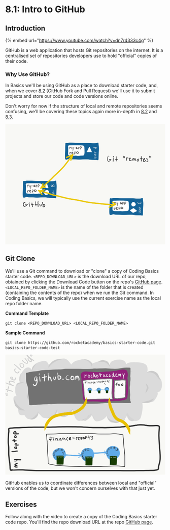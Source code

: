 # 8.1: Intro to GitHub

## Introduction

{% embed url="https://www.youtube.com/watch?v=dn7r4333c4g" %}

GitHub is a web application that hosts Git repositories on the internet. It is a centralised set of repositories developers use to hold "official" copies of their code.

### Why Use GitHub?

In Basics we'll be using GitHub as a place to download starter code, and, when we cover [8.2](../7-github/7.1-github-fork-and-pull-request.md) (GitHub Fork and Pull Request) we'll use it to submit projects and store our code and code versions online.

Don't worry for now if the structure of local and remote repositories seems confusing, we'll be covering these topics again more in-depth in [8.2](../7-github/7.1-github-fork-and-pull-request.md) and [8.3](../7-github/7.2-github-repo-browsing.md).

![A Git "remote" is a shared copy of a code repository, typically hosted on a platform like GitHub](../.gitbook/assets/remotes.png)

## Git Clone

We'll use a Git command to download or "clone" a copy of Coding Basics starter code. `<REPO_DOWNLOAD_URL>` is the download URL of our repo, obtained by clicking the Download Code button on the repo's [GitHub page](https://github.com/rocketacademy/basics-starter-code). `<LOCAL_REPO_FOLDER_NAME>` is the name of the folder that is created (containing the contents of the repo) when we run the Git command. In Coding Basics, we will typically use the current exercise name as the local repo folder name.

**Command Template**

```
git clone <REPO_DOWNLOAD_URL> <LOCAL_REPO_FOLDER_NAME>
```

**Sample Command**

```
git clone https://github.com/rocketacademy/basics-starter-code.git basics-starter-code-test
```

![Clone a repo onto your computer from GitHub](../.gitbook/assets/github-clone.png)

GitHub enables us to coordinate differences between local and "official" versions of the code, but we won't concern ourselves with that just yet.

## Exercises

Follow along with the video to create a copy of the Coding Basics starter code repo. You'll find the repo download URL at the repo [GitHub page](https://github.com/rocketacademy/basics-starter-code).
